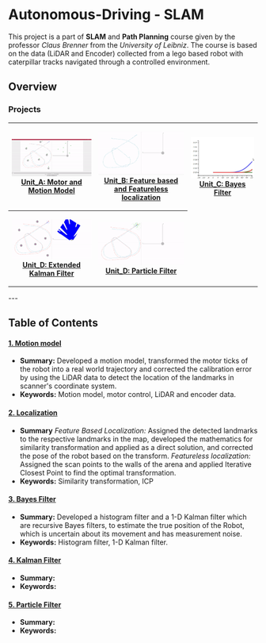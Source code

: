 # Autonomous-Driving - SLAM

  This project is a part of **SLAM** and **Path Planning** course given by the professor *Claus Brenner* from the *University of Leibniz*. The course is based on the data (LiDAR and Encoder) collected from a lego based robot with caterpillar tracks navigated through a controlled environment. 
  
## Overview

### Projects
<table style="width:100%">
  <tr>
    <th>
      <p align="center">
           <a href="https://github.com/KarthickPN/Autonomous-Driving---SLAM/tree/master/Unit_A"><img src="./Unit_A/motion_model.gif" alt="Overview" width="100%" height="100%"></a>
           <br><a href="https://github.com/KarthickPN/Autonomous-Driving---SLAM/tree/master/Unit_A" name="p1_code">Unit_A: Motor and Motion Model </a>
        </p>
    </th>
    <th>
      <p align="center">
           <a href="https://github.com/KarthickPN/Autonomous-Driving---SLAM/tree/master/Unit_B"><img src="./Unit_B/featureless_icp.gif" alt="Overview" width="100%" height="100%"></a>
           <br><a href="https://github.com/KarthickPN/Autonomous-Driving---SLAM/tree/master/Unit_B" name="p1_code">Unit_B: Feature based and Featureless localization </a>
        </p>
    </th>
    <th>
      <p align="center">
           <a href="https://github.com/KarthickPN/Autonomous-Driving---SLAM/tree/master/Unit_C"><img src="./Unit_C/img_03_KF.gif" alt="Overview" width="100%" height="100%"></a>
           <br><a href="https://github.com/KarthickPN/Autonomous-Driving---SLAM/tree/master/Unit_C" name="p1_code">Unit_C: Bayes Filter </a>
        </p>
    </th>
  </tr>
  <tr>
    <th>
      <p align="center">
           <a href="https://github.com/KarthickPN/Autonomous-Driving---SLAM/tree/master/Unit_D"><img src="./Unit_D/kalman_prediction_and_correction.gif" alt="Overview" width="100%" height="100%"></a>
           <br><a href="https://github.com/KarthickPN/Autonomous-Driving---SLAM/tree/master/Unit_D" name="p1_code">Unit_D: Extended Kalman Filter </a>
        </p>
    </th>
    <th>
      <p align="center">
           <a href="https://github.com/KarthickPN/Autonomous-Driving---SLAM/tree/master/Unit_E"><img src="./Unit_E/particle_filter.gif" alt="Overview" width="100%" height="100%"></a>
           <br><a href="https://github.com/KarthickPN/Autonomous-Driving---SLAM/tree/master/Unit_E" name="p1_code">Unit_D: Particle Filter </a>
        </p>
    </th>
  </tr>
</table>
--- 

## Table of Contents

#### [1. Motion model](Unit_A)
 - **Summary:** Developed a motion model, transformed the motor ticks of the robot into a real world trajectory and corrected the calibration error by using the LiDAR data to detect the location of the landmarks in scanner's coordinate system.
 - **Keywords:** Motion model, motor control, LiDAR and encoder data.

#### [2. Localization](Unit_B)
 - **Summary** _Feature Based Localization:_ Assigned the detected landmarks to the respective landmarks in the map, developed the mathematics for similarity transformation and applied as a direct solution, and corrected the pose of the robot based on the transform. _Featureless localization:_ Assigned the scan points to the walls of the arena and applied Iterative Closest Point to find the optimal transformation.
 - **Keywords:** Similarity transformation, ICP
#### [3. Bayes Filter](Unit_C)
 - **Summary:** Developed a histogram filter and a 1-D Kalman filter which are recursive Bayes filters, to estimate the true position of the Robot, which is uncertain about its movement and has measurement noise.
 - **Keywords:** Histogram filter, 1-D Kalman filter.
#### [4. Kalman Filter](Unit_D)
 - **Summary:** 
 - **Keywords:** 
#### [5. Particle Filter](Unit_E)
 - **Summary:** 
 - **Keywords:**
